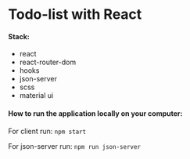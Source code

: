 # Todo-list with React

#### Stack:
- react
- react-router-dom
- hooks
- json-server
- scss
- material ui

#### How to run the application locally on your computer:

For client run: `npm start`

For json-server run: `npm run json-server`


